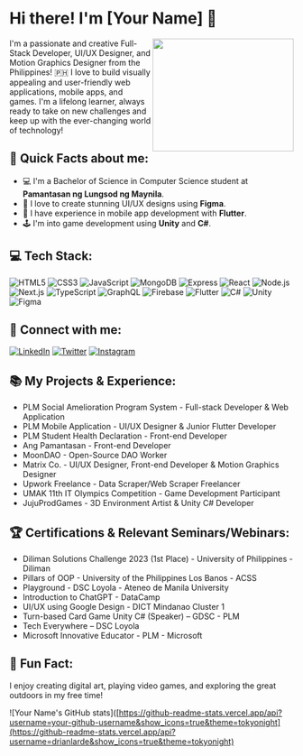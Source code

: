 # Hi there! I'm [Your Name] 👋

<img align="right" src="https://media.giphy.com/media/LmNwrBhejkK9EFP504/giphy.gif" width="250" height="200">

I'm a passionate and creative Full-Stack Developer, UI/UX Designer, and Motion Graphics Designer from the Philippines! 🇵🇭 I love to build visually appealing and user-friendly web applications, mobile apps, and games. I'm a lifelong learner, always ready to take on new challenges and keep up with the ever-changing world of technology!

## 🚀 Quick Facts about me:

- 💻 I'm a Bachelor of Science in Computer Science student at **Pamantasan ng Lungsod ng Maynila**.
- 🎨 I love to create stunning UI/UX designs using **Figma**.
- 📱 I have experience in mobile app development with **Flutter**.
- 🕹️ I'm into game development using **Unity** and **C#**.

## 💻 Tech Stack:

![HTML5](https://img.shields.io/badge/HTML5-E34F26?style=flat-square&logo=html5&logoColor=white)
![CSS3](https://img.shields.io/badge/CSS3-1572B6?style=flat-square&logo=css3&logoColor=white)
![JavaScript](https://img.shields.io/badge/JavaScript-F7DF1E?style=flat-square&logo=javascript&logoColor=black)
![MongoDB](https://img.shields.io/badge/MongoDB-4EA94B?style=flat-square&logo=mongodb&logoColor=white)
![Express](https://img.shields.io/badge/Express-000000?style=flat-square&logo=express&logoColor=white)
![React](https://img.shields.io/badge/React-61DAFB?style=flat-square&logo=react&logoColor=black)
![Node.js](https://img.shields.io/badge/Node.js-339933?style=flat-square&logo=node-dot-js&logoColor=white)
![Next.js](https://img.shields.io/badge/Next.js-000000?style=flat-square&logo=next-dot-js&logoColor=white)
![TypeScript](https://img.shields.io/badge/TypeScript-3178C6?style=flat-square&logo=typescript&logoColor=white)
![GraphQL](https://img.shields.io/badge/GraphQL-E434AA?style=flat-square&logo=graphql&logoColor=white)
![Firebase](https://img.shields.io/badge/Firebase-FFCA28?style=flat-square&logo=firebase&logoColor=black)
![Flutter](https://img.shields.io/badge/Flutter-02569B?style=flat-square&logo=flutter&logoColor=white)
![C#](https://img.shields.io/badge/C%23-239120?style=flat-square&logo=c-sharp&logoColor=white)
![Unity](https://img.shields.io/badge/Unity-000000?style=flat-square&logo=unity&logoColor=white)
![Figma](https://img.shields.io/badge/Figma-F24E1E?style=flat-square&logo=figma&logoColor=white)

## 🔗 Connect with me:

[![LinkedIn](https://img.shields.io/badge/LinkedIn-0057!style=flat-square&logo=linkedin&logoColor=white)](https://www.linkedin.com/in/drianlarde/)
[![Twitter](https://img.shields.io/badge/Twitter-1DA1F2?style=flat-square&logo=twitter&logoColor=white)](https://twitter.com/drianlarde_alt)
[![Instagram](https://img.shields.io/badge/Instagram-E4405F?style=flat-square&logo=instagram&logoColor=white)](https://www.instagram.com/eydiwowers/)

## 📚 My Projects & Experience:

- PLM Social Amelioration Program System - Full-stack Developer & Web Application
- PLM Mobile Application - UI/UX Designer & Junior Flutter Developer
- PLM Student Health Declaration - Front-end Developer
- Ang Pamantasan - Front-end Developer
- MoonDAO - Open-Source DAO Worker
- Matrix Co. - UI/UX Designer, Front-end Developer & Motion Graphics Designer
- Upwork Freelance - Data Scraper/Web Scraper Freelancer
- UMAK 11th IT Olympics Competition - Game Development Participant
- JujuProdGames - 3D Environment Artist & Unity C# Developer

## 🏆 Certifications & Relevant Seminars/Webinars:

- Diliman Solutions Challenge 2023 (1st Place) - University of Philippines - Diliman
- Pillars of OOP - University of the Philippines Los Banos - ACSS
- Playground - DSC Loyola - Ateneo de Manila University
- Introduction to ChatGPT - DataCamp
- UI/UX using Google Design - DICT Mindanao Cluster 1
- Turn-based Card Game Unity C# (Speaker) – GDSC - PLM
- Tech Everywhere – DSC Loyola
- Microsoft Innovative Educator - PLM - Microsoft

## 🌟 Fun Fact:

I enjoy creating digital art, playing video games, and exploring the great outdoors in my free time!

![Your Name's GitHub stats]([https://github-readme-stats.vercel.app/api?username=your-github-username&show_icons=true&theme=tokyonight](https://github-readme-stats.vercel.app/api?username=drianlarde&show_icons=true&theme=tokyonight)

<!--
**drianlarde/drianlarde** is a ✨ _special_ ✨ repository because its `README.md` (this file) appears on your GitHub profile.

Here are some ideas to get you started:

- 🔭 I’m currently working on ...
- 🌱 I’m currently learning ...
- 👯 I’m looking to collaborate on ...
- 🤔 I’m looking for help with ...
- 💬 Ask me about ...
- 📫 How to reach me: ...
- 😄 Pronouns: ...
- ⚡ Fun fact: ...
-->
